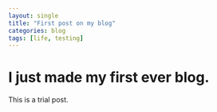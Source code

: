 ```yaml
---
layout: single
title: "First post on my blog"
categories: blog
tags: [life, testing]
---
```


# I just made my first ever blog. 
This is a trial post. 
